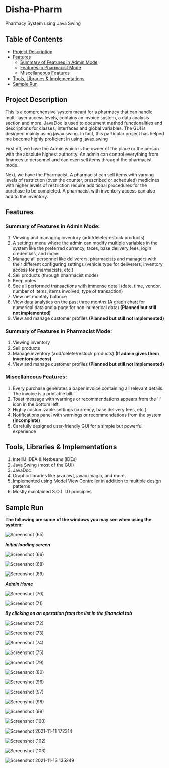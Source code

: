 # Disha-Pharm
Pharmacy System using Java Swing

## Table of Contents
* [Project Description](#project-description)
* [Features](#features)
  - [Summary of Features in Admin Mode](#summary-of-features-in-admin-mode)
  - [Features in Pharmacist Mode](#summary-of-features-in-pharmacist-mode)
  - [Miscellaneous Features](#miscellaneous-features)
* [Tools, Libraries & Implementations](#tools-libraries--implementations)
* [Sample Run](#sample-run)

## Project Description
This is a comprehensive system meant for a pharmacy that can handle multi-layer access levels, contains an invoice system, a data analysis section and more.
JavaDoc is used to document method functionalities and descriptions for classes, interfaces and global variables. The GUI is designed mainly using javax.swing. In fact, this particular project has helped me become highly proficient in using javax.swing

First off, we have the Admin which is the owner of the place or the person with the absolute highest authority.
An admin can control everything from finances to personnel and can even sell items throught the pharmacist mode.

Next, we have the Pharmacist.
A pharmacist can sell items with varying levels of restriction (over the counter, prescribed or scheduled)
medicines with higher levels of restriction require additional procedures for the purchase to be completed.
A pharmacist with inventory access can also add to the inventory.

## Features
### Summary of Features in Admin Mode:
  1. Viewing and managing inventory  (add/delete/restock products) 
  2. A settings menu where the admin can modify multiple variables in the system like the preferred currency, taxes, base delivery fees, login credentials, and more.
  3. Manage all personnel like deliverers, pharmacists and managers with their different configuring settings (vehicle type for deliverers, inventory access for pharmacists, etc.)
  4. Sell products (through pharmacist mode)
  5. Keep notes
  6. See all performed transactions with immense detail (date, time, vendor, number of items, items involved, type of transaction)
  7. View net monthly balance
  8. View data analytics on the past three months (A graph chart for numerical data and a page for non-numerical data) **(Planned but still not implemented)** 
  9. View and manage customer profiles **(Planned but still not implemented)** 

### Summary of Features in Pharmacist Mode:
  1. Viewing inventory
  2. Sell products
  3. Manage inventory (add/delete/restock products) **(If admin gives them inventory access)**
  4. View and manage customer profiles **(Planned but still not implemented)** 

### Miscellaneous Features:
  1. Every purchase generates a paper invoice containing all relevant details. The invoice is a printable bill.
  2. Toast message with warnings or recommendations appears from the 'i' icon in the bottom left.
  3. Highly customizable settings (currency, base delivery fees, etc.)
  4. Notifications panel with warnings or recommendations from the system **(incomplete)**
  5. Carefully designed user-friendly GUI for a simple but powerful experience

## Tools, Libraries & Implementations
1. IntelliJ IDEA & Netbeans (IDEs)
2. Java Swing (most of the GUI)
4. JavaDoc
5. Graphic libraries like java.awt, javax.imagio, and more.
6. Implemented using Model View Controller in addition to multiple design patterns
7. Mostly maintained S.O.L.I.D principles

## Sample Run
**The following are some of the windows you  may see when using the system:**

![Screenshot (65)](https://user-images.githubusercontent.com/90573502/141642455-80c76476-73ea-47c5-9c81-8b73d6032326.png)

***Initial loading screen***

![Screenshot (66)](https://user-images.githubusercontent.com/90573502/141642463-468a796f-c079-4013-a063-ac4b79000dd9.png)

![Screenshot (68)](https://user-images.githubusercontent.com/90573502/141642467-834cd014-cc1f-47ab-8be1-f36db04f6f6b.png)

![Screenshot (69)](https://user-images.githubusercontent.com/90573502/141642470-9a1cbd4f-ec83-465c-adde-79f4a44e5f18.png)

***Admin Home***

![Screenshot (70)](https://user-images.githubusercontent.com/90573502/141642475-16ad6dd4-89f0-46c8-b6b9-93921e8a6e83.png)

![Screenshot (71)](https://user-images.githubusercontent.com/90573502/141642484-cc77c9de-97d4-4fc9-b558-75f296940246.png)

***By clicking on an operation from the list in the financial tab***

![Screenshot (72)](https://user-images.githubusercontent.com/90573502/141642503-0ecb8e4c-1def-4bd4-a882-a862e8f7e2fb.png)

![Screenshot (73)](https://user-images.githubusercontent.com/90573502/141642511-3597746e-91c3-4ae4-a38b-25d09e18e71e.png)

![Screenshot (74)](https://user-images.githubusercontent.com/90573502/141642517-1d4fa435-98e1-4c8b-b6c7-a32fe75bea2b.png)

![Screenshot (75)](https://user-images.githubusercontent.com/90573502/141642519-253e8392-6591-467c-818c-1fa56676883c.png)

![Screenshot (79)](https://user-images.githubusercontent.com/90573502/141642541-7f199381-ae4c-4a69-9b6b-c9fb61db906b.png)

![Screenshot (80)](https://user-images.githubusercontent.com/90573502/141642544-6f6a5db5-729e-4cd6-b309-2b844ee514e6.png)

![Screenshot (96)](https://user-images.githubusercontent.com/90573502/141642550-bb075ed6-d9ac-4b73-bbd5-d94478f81cf3.png)

![Screenshot (97)](https://user-images.githubusercontent.com/90573502/141642555-0c0c4e51-8a65-4dda-b104-a05895977c15.png)

![Screenshot (98)](https://user-images.githubusercontent.com/90573502/141642659-0844c681-78ba-41a6-ad82-a2e161283145.png)

![Screenshot (99)](https://user-images.githubusercontent.com/90573502/141642664-6ccf68cc-e19b-40f6-97d4-44d8f2cc7703.png)

![Screenshot (100)](https://user-images.githubusercontent.com/90573502/141642674-3a0e2bf4-0605-48f6-a156-ad1a466998f5.png)

![Screenshot 2021-11-11 172314](https://user-images.githubusercontent.com/90573502/141642766-23bf26b9-134a-4fab-86b6-1a7ee4c7fb11.jpg)

![Screenshot (102)](https://user-images.githubusercontent.com/90573502/141642867-1fb78702-b2bb-4b06-b758-7c41c60116a2.png)

![Screenshot (103)](https://user-images.githubusercontent.com/90573502/141642838-d88606b2-f3f6-453d-8b3a-bb5c0925a41f.png)

![Screenshot 2021-11-13 135249](https://user-images.githubusercontent.com/90573502/141643880-92079c57-d67c-4669-9ece-5b7bf81056a2.jpg)
